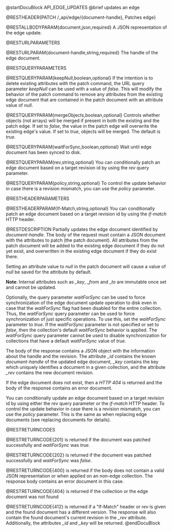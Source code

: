 
@startDocuBlock API_EDGE_UPDATES
@brief updates an edge

@RESTHEADER{PATCH /_api/edge/{document-handle}, Patches edge}

@RESTALLBODYPARAM{document,json,required}
A JSON representation of the edge update.

@RESTURLPARAMETERS

@RESTURLPARAM{document-handle,string,required}
The handle of the edge document.

@RESTQUERYPARAMETERS

@RESTQUERYPARAM{keepNull,boolean,optional}
If the intention is to delete existing attributes with the patch command,
the URL query parameter *keepNull* can be used with a value of *false*.
This will modify the behavior of the patch command to remove any attributes
from the existing edge document that are contained in the patch document with an
attribute value of *null*.

@RESTQUERYPARAM{mergeObjects,boolean,optional}
Controls whether objects (not arrays) will be merged if present in both the
existing and the patch edge. If set to *false*, the value in the
patch edge will overwrite the existing edge's value. If set to
*true*, objects will be merged. The default is *true*.

@RESTQUERYPARAM{waitForSync,boolean,optional}
Wait until edge document has been synced to disk.

@RESTQUERYPARAM{rev,string,optional}
You can conditionally patch an edge document based on a target revision id by
using the *rev* query parameter.

@RESTQUERYPARAM{policy,string,optional}
To control the update behavior in case there is a revision mismatch, you
can use the *policy* parameter.

@RESTHEADERPARAMETERS

@RESTHEADERPARAM{If-Match,string,optional}
You can conditionally patch an edge document based on a target revision id by
using the *if-match* HTTP header.

@RESTDESCRIPTION
Partially updates the edge document identified by *document-handle*.
The body of the request must contain a JSON document with the attributes
to patch (the patch document). All attributes from the patch document will
be added to the existing edge document if they do not yet exist, and overwritten
in the existing edge document if they do exist there.

Setting an attribute value to *null* in the patch document will cause a
value of *null* be saved for the attribute by default.

**Note**: Internal attributes such as *_key*, *_from* and *_to* are immutable
once set and cannot be updated.

Optionally, the query parameter *waitForSync* can be used to force
synchronization of the edge document update operation to disk even in case
that the *waitForSync* flag had been disabled for the entire collection.
Thus, the *waitForSync* query parameter can be used to force synchronization
of just specific operations. To use this, set the *waitForSync* parameter
to *true*. If the *waitForSync* parameter is not specified or set to
*false*, then the collection's default *waitForSync* behavior is
applied. The *waitForSync* query parameter cannot be used to disable
synchronization for collections that have a default *waitForSync* value
of *true*.

The body of the response contains a JSON object with the information about
the handle and the revision. The attribute *_id* contains the known
*document-handle* of the updated edge document, *_key* contains the key which 
uniquely identifies a document in a given collection, and the attribute *_rev*
contains the new document revision.

If the edge document does not exist, then a *HTTP 404* is returned and the
body of the response contains an error document.

You can conditionally update an edge document based on a target revision id by
using either the *rev* query parameter or the *if-match* HTTP header.
To control the update behavior in case there is a revision mismatch, you
can use the *policy* parameter. This is the same as when replacing
edge documents (see replacing documents for details).

@RESTRETURNCODES

@RESTRETURNCODE{201}
is returned if the document was patched successfully and *waitForSync* was
*true*.

@RESTRETURNCODE{202}
is returned if the document was patched successfully and *waitForSync* was
*false*.

@RESTRETURNCODE{400}
is returned if the body does not contain a valid JSON representation or when
applied on an non-edge collection. The response body contains an error document
in this case.

@RESTRETURNCODE{404}
is returned if the collection or the edge document was not found

@RESTRETURNCODE{412}
is returned if a "If-Match" header or *rev* is given and the found
document has a different version. The response will also contain the found
document's current revision in the *_rev* attribute. Additionally, the
attributes *_id* and *_key* will be returned.
@endDocuBlock
